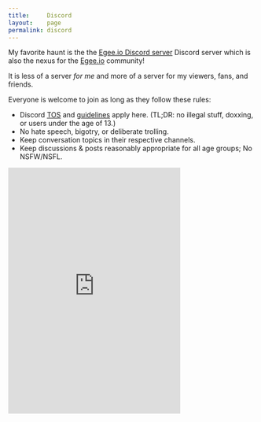 ```yaml
---
title:     Discord
layout:    page
permalink: discord
---
```


My favorite haunt is the the [Egee.io Discord server](https://discord.gg/EMbcgR8) Discord server which is also the nexus for the [Egee.io](https://egee.io) community!

It is less of a server _for me_ and more of a server for my viewers, fans, and friends.

Everyone is welcome to join as long as they follow these rules:

* Discord [TOS](https://discord.com/terms) and [guidelines](https://discord.com/guidelines) apply here. (TL;DR: no illegal stuff, doxxing, or users under the age of 13.)
* No hate speech, bigotry, or deliberate trolling.
* Keep conversation topics in their respective channels.
* Keep discussions & posts reasonably appropriate for all age groups; No NSFW/NSFL.

<iframe src="https://discordapp.com/widget?id=183740337976508416&theme=dark" width="350" height="500" allowtransparency="true" frameborder="0" sandbox="allow-popups allow-popups-to-escape-sandbox allow-same-origin allow-scripts"></iframe>
